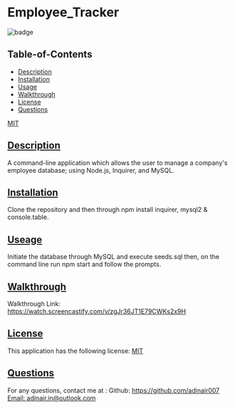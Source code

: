 # Employee_Tracker

![badge](https://img.shields.io/badge/license-MIT-blue)

  ## Table-of-Contents
  * [Description](#description)
  * [Installation](#installation)
  * [Usage](#useage)
  * [Walkthrough](#walkthrough)
  * [License](#license)
  * [Questions](#questions)

[MIT](https://choosealicense.com/licenses/MIT)

  ## [Description](#table-of-contents)
  A command-line application which allows the user to manage a company's employee database; using Node.js, Inquirer, and MySQL.

  ## [Installation](#table-of-contents)
  Clone the repository and then through npm install inquirer, mysql2 & console.table.

  ## [Useage](#table-of-contents)
  Initiate the database through MySQL and execute seeds.sql then, on the command line run npm start and follow the prompts. 
  ## [Walkthrough](#table-of-contents)
  Walkthrough Link: https://watch.screencastify.com/v/zgJr36JT1E79CWKs2x9H
  
  ## [License](#table-of-contents)
  This application has the following license:
  [MIT](https://choosealicense.com/licenses/MIT)

  ## [Questions](#table-of-contents)
  For any questions, contact me at :
    Github: https://github.com/adinair007
    [Email: adinair.in@outlook.com](mailto:adinair.in@outlook.com)

